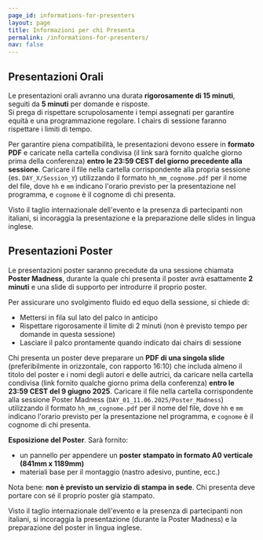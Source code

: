 ```yaml
---
page_id: informations-for-presenters
layout: page
title: Informazioni per chi Presenta
permalink: /informations-for-presenters/
nav: false
---
```


## Presentazioni Orali

Le presentazioni orali avranno una durata **rigorosamente di 15 minuti**, seguiti da **5 minuti** per domande e risposte.  
Si prega di rispettare scrupolosamente i tempi assegnati per garantire equità e una programmazione regolare. I chairs di sessione faranno rispettare i limiti di tempo.

Per garantire piena compatibilità, le presentazioni devono essere in **formato PDF** e caricate nella cartella condivisa (il link sarà fornito qualche giorno prima della conferenza) **entro le 23:59 CEST del giorno precedente alla sessione**. Caricare il file nella cartella corrispondente alla propria sessione (es. `DAY_X/Session_Y`) utilizzando il formato `hh_mm_cognome.pdf` per il nome del file, dove `hh` e `mm` indicano l'orario previsto per la presentazione nel programma, e `cognome` è il cognome di chi presenta.

Visto il taglio internazionale dell'evento e la presenza di partecipanti non italiani, si incoraggia la presentazione e la preparazione delle slides in lingua inglese.

## Presentazioni Poster

Le presentazioni poster saranno precedute da una sessione chiamata **Poster Madness**, durante la quale chi presenta il poster avrà esattamente **2 minuti** e una slide di supporto per introdurre il proprio poster.

Per assicurare uno svolgimento fluido ed equo della sessione, si chiede di:
- Mettersi in fila sul lato del palco in anticipo
- Rispettare rigorosamente il limite di 2 minuti (non è previsto tempo per domande in questa sessione)
- Lasciare il palco prontamente quando indicato dai chairs di sessione

Chi presenta un poster deve preparare un **PDF di una singola slide** (preferibilmente in orizzontale, con rapporto 16:10) che includa almeno il titolo del poster e i nomi degli autori e delle autrici, da caricare nella cartella condivisa (link fornito qualche giorno prima della conferenza) **entro le 23:59 CEST del 9 giugno 2025**. Caricare il file nella cartella corrispondente alla sessione Poster Madness (`DAY_01_11.06.2025/Poster_Madness`) utilizzando il formato `hh_mm_cognome.pdf` per il nome del file, dove `hh` e `mm` indicano l'orario previsto per la presentazione nel programma, e `cognome` è il cognome di chi presenta.


**Esposizione del Poster**. Sarà fornito:
- un pannello per appendere un **poster stampato in formato A0 verticale (841mm x 1189mm)**
- materiali base per il montaggio (nastro adesivo, puntine, ecc.)

Nota bene: **non è previsto un servizio di stampa in sede**. Chi presenta deve portare con sé il proprio poster già stampato.

Visto il taglio internazionale dell'evento e la presenza di partecipanti non italiani, si incoraggia la presentazione (durante la Poster Madness) e la preparazione del poster in lingua inglese.